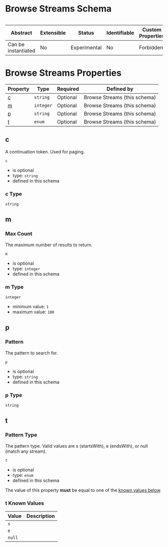 
# Browse Streams Schema

```
```


| Abstract | Extensible | Status | Identifiable | Custom Properties | Additional Properties | Defined In |
|----------|------------|--------|--------------|-------------------|-----------------------|------------|
| Can be instantiated | No | Experimental | No | Forbidden | Forbidden | [feed-browser.schema.json](feed-browser.schema.json) |

# Browse Streams Properties

| Property | Type | Required | Defined by |
|----------|------|----------|------------|
| [c](#c) | `string` | Optional | Browse Streams (this schema) |
| [m](#m) | `integer` | Optional | Browse Streams (this schema) |
| [p](#p) | `string` | Optional | Browse Streams (this schema) |
| [t](#t) | `enum` | Optional | Browse Streams (this schema) |

## c

A continuation token. Used for paging.

`c`
* is optional
* type: `string`
* defined in this schema

### c Type


`string`






## m
### Max Count

The maximum number of results to return.

`m`
* is optional
* type: `integer`
* defined in this schema

### m Type


`integer`
* minimum value: `1`
* maximum value: `100`





## p
### Pattern

The pattern to search for.

`p`
* is optional
* type: `string`
* defined in this schema

### p Type


`string`






## t
### Pattern Type

The pattern type. Valid values are s (startsWith), e (endsWith), or null (match any stream).

`t`
* is optional
* type: `enum`
* defined in this schema

The value of this property **must** be equal to one of the [known values below](#t-known-values).

### t Known Values
| Value | Description |
|-------|-------------|
| `s` |  |
| `e` |  |
| `null` |  |



